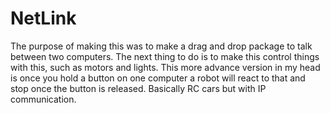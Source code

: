 # NetLink
The purpose of making this was to make a drag and drop package to talk between two computers.
The next thing to do is to make this control things with this, such as motors and lights. 
This more advance version in my head is once you hold a button on one computer a robot will react to that and stop once the button is released.
Basically RC cars but with IP communication.
